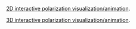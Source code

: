 [2D interactive polarization visualization/animation](https://rawgit.com/gregnordin/Polarization/master/polarization_2d.html).

[3D interactive polarization visualization/animation](https://gregnordin.github.io/Polarization/polarization_3d.html).
